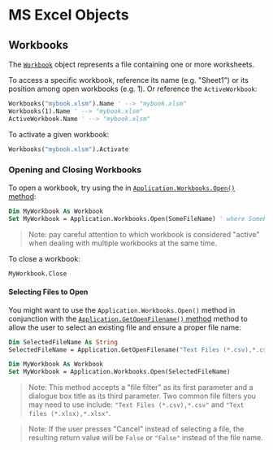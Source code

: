 # MS Excel Objects

## Workbooks

The [`Workbook`](https://msdn.microsoft.com/en-us/vba/excel-vba/articles/workbook-object-excel) object represents a file containing one or more worksheets.

To access a specific workbook, reference its name (e.g. "Sheet1") or its position among open workbooks (e.g. 1). Or reference the `ActiveWorkbook`:

```vb
Workbooks("mybook.xlsm").Name ' --> "mybook.xlsm"
Workbooks(1).Name ' --> "mybook.xlsm"
ActiveWorkbook.Name ' --> "mybook.xlsm"
```

To activate a given workbook:

```vb
Workbooks("mybook.xlsm").Activate
```

### Opening and Closing Workbooks

To open a workbook, try using the in [`Application.Workbooks.Open()` method](https://msdn.microsoft.com/en-us/vba/excel-vba/articles/workbooks-open-method-excel):

```vb
Dim MyWorkbook As Workbook
Set MyWorkbook = Application.Workbooks.Open(SomeFileName) ' where SomeFileName is the path of a local file openable by MS Excel
```

> Note: pay careful attention to which workbook is considered "active" when dealing with multiple workbooks at the same time.

To close a workbook:

```vb
MyWorkbook.Close
```

#### Selecting Files to Open

You might want to use the `Application.Workbooks.Open()` method in conjunction with the [`Application.GetOpenFilename()` method](https://msdn.microsoft.com/en-us/vba/excel-vba/articles/application-getopenfilename-method-excel) method to allow the user to select an existing file and ensure a proper file name:

```vb
Dim SelectedFileName As String
SelectedFileName = Application.GetOpenFilename("Text Files (*.csv),*.csv", , "Please select a CSV file representing monthly sales data...")

Dim MyWorkbook As Workbook
Set MyWorkbook = Application.Workbooks.Open(SelectedFileName)
```

> Note: This method accepts a "file filter" as its first parameter and a dialogue box title as its third parameter. Two common file filters you may need to use include: `"Text Files (*.csv),*.csv"` and `"Text files (*.xlsx),*.xlsx"`.

> Note: If the user presses "Cancel" instead of selecting a file, the resulting return value will be `False` or `"False"` instead of the file name.
